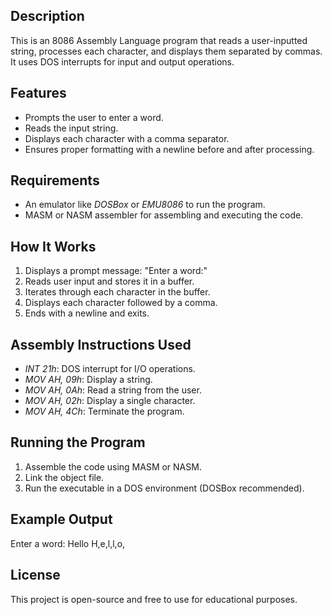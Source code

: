 ## Description  
This is an 8086 Assembly Language program that reads a user-inputted string, processes each character, and displays them separated by commas. It uses DOS interrupts for input and output operations.  

## Features  
- Prompts the user to enter a word.  
- Reads the input string.  
- Displays each character with a comma separator.  
- Ensures proper formatting with a newline before and after processing.  

## Requirements  
- An emulator like *DOSBox* or *EMU8086* to run the program.  
- MASM or NASM assembler for assembling and executing the code.  

## How It Works  
1. Displays a prompt message: "Enter a word:"  
2. Reads user input and stores it in a buffer.  
3. Iterates through each character in the buffer.  
4. Displays each character followed by a comma.  
5. Ends with a newline and exits.  

## Assembly Instructions Used  
- *INT 21h*: DOS interrupt for I/O operations.  
- *MOV AH, 09h*: Display a string.  
- *MOV AH, 0Ah*: Read a string from the user.  
- *MOV AH, 02h*: Display a single character.  
- *MOV AH, 4Ch*: Terminate the program.  

## Running the Program  
1. Assemble the code using MASM or NASM.  
2. Link the object file.  
3. Run the executable in a DOS environment (DOSBox recommended).  

## Example Output  

Enter a word: Hello
H,e,l,l,o,


## License  
This project is open-source and free to use for educational purposes.
